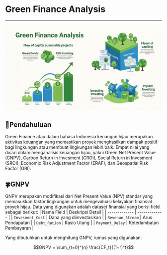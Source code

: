 # Green Finance Analysis

---

![ilustrasi green finance](https://github.com/Agus-Iskandar-D/Green-Finance-Analysis/blob/main/ilustrasi%20green%20finance%20analysis.png)

## 📝Pendahuluan

Green Finance atau dalam bahasa Indonesia keuangan hijau merupakan aktivitas keuangan yang memastikan proyek menghasilkan dampak positif bagi lingkungan atau membuat lingkungan lebih baik.
Empat nilai yang dicari dalam menganalisis keuangan hijau, yakni Green Net Present Value (GNPV), Carbon Return in Invesment (CROI), Social Return in Invesment (SROI), Economic Risk Adjustment Factor (ERAF), dan Geospatial Risk Factor (GRI).

## 🍀GNPV

GNPV merupakan modifikasi dari Net Present Value (NPV) standar yang memasukkan faktor lingkungan untuk mengevaluasi kelayakan finansial proyek hijau. Data yang digunakan adalah dataset finansial yang berisi field sebagai berikut:
| Nama Field  | Deskripsi Detail |
| ------------- | ------------- |
| `Invesment_Cost`  | Dana yang diinvestasikan  |
| `Revenue_Stream` | Arus Pendapatan |
| `Debt_Ration`  | Rasio Utang  |
| `Payment_Delay` | Keterlambatan Pembayaran |

Yang dibutuhkan untuk menghitung GNPV, rumus yang digunakan:

$$GNPV = \sum_{t=0}^{n} \frac{CF_t}{(1+r)^t}$$
